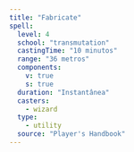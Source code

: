 ```yaml
---
title: "Fabricate"
spell:
  level: 4
  school: "transmutation"
  castingTime: "10 minutos"
  range: "36 metros"
  components:
    v: true
    s: true
  duration: "Instantânea"
  casters:
    - wizard
  type:
    - utility
  source: "Player's Handbook"
---
```

